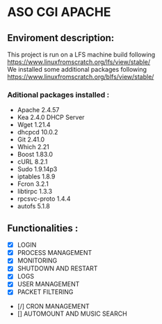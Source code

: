 # ASO CGI APACHE
## Enviroment description:
This project is run on a LFS machine build following https://www.linuxfromscratch.org/lfs/view/stable/ <br />
We installed some additional packages following https://www.linuxfromscratch.org/blfs/view/stable/ <br />
### Aditional packages installed :
  - Apache 2.4.57
  - Kea 2.4.0 DHCP Server
  - Wget 1.21.4
  - dhcpcd 10.0.2
  - Git 2.41.0
  - Which 2.21
  - Boost 1.83.0
  - cURL 8.2.1
  - Sudo  1.9.14p3
  - iptables 1.8.9
  - Fcron 3.2.1 
  - libtirpc 1.3.3 
  - rpcsvc-proto 1.4.4
  - autofs 5.1.8

## Functionalities :
 - [X] LOGIN
 - [X] PROCESS MANAGEMENT
 - [X] MONITORING
 - [X] SHUTDOWN AND RESTART
 - [X] LOGS
 - [X] USER MANAGEMENT
 - [X] PACKET FILTERING
 - [/] CRON MANAGEMENT
 - [] AUTOMOUNT AND MUSIC SEARCH
